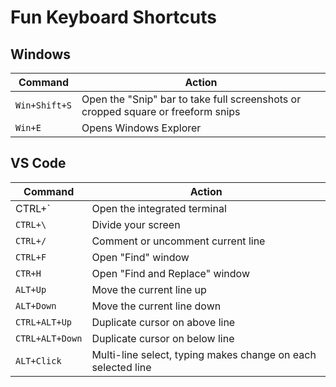 # Fun Keyboard Shortcuts

## Windows

| Command | Action |
| ------- | ------- |
| `Win+Shift+S` | Open the "Snip" bar to take full screenshots or cropped square or freeform snips |
| `Win+E` | Opens Windows Explorer |

## VS Code

| Command | Action |
| ------- | ------- |
| CTRL+` | Open the integrated terminal
| `CTRL+\` | Divide your screen |
| `CTRL+/` | Comment or uncomment current line |
| `CTRL+F` | Open "Find" window  |
| `CTR+H` | Open "Find and Replace" window |
| `ALT+Up` | Move the current line up |
| `ALT+Down` | Move the current line down |
| `CTRL+ALT+Up` | Duplicate cursor on above line |
| `CTRL+ALT+Down` | Duplicate cursor on below line |
| `ALT+Click` | Multi-line select, typing makes change on each selected line
